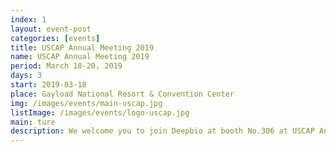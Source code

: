 ```yaml
---
index: 1
layout: event-post
categories: [events]
title: USCAP Annual Meeting 2019
name: USCAP Annual Meeting 2019
period: March 18-20, 2019
days: 3
start: 2019-03-18
place: Gayload National Resort & Convention Center
img: /images/events/main-uscap.jpg
listImage: /images/events/logo-uscap.jpg
main: ture
description: We welcome you to join Deepbio at booth No.306 at USCAP Annual Meeting 2019. For more information about the event, visit the <a href='https://www.uscap.org/'>USCAP website.</a>
---
```

